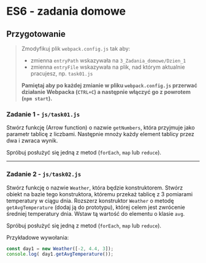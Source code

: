 # ES6 - zadania domowe

## Przygotowanie
> Zmodyfikuj plik `webpack.config.js` tak aby:
> - zmienna `entryPath` wskazywała na `3_Zadania_domowe/Dzien_1`
> - zmienna `entryFile` wskazywała na plik, nad którym aktualnie pracujesz, np. `task01.js`
>
> **Pamiętaj aby po każdej zmianie w pliku `webpack.config.js` przerwać działanie Webpacka (`CTRL+C`) a następnie włączyć go z powrotem (`npm start`).**
>
### Zadanie 1 - `js/task01.js`

Stwórz funkcję (Arrow function) o nazwie ```getNumbers```, która przyjmuje jako parametr 
tablicę z liczbami. Następnie mnoży każdy element tablicy przez dwa i zwraca wynik.

Spróbuj posłużyć się jedną z metod (```forEach```, ```map``` lub ```reduce```).

--- 

### Zadanie 2 - `js/task02.js`

Stwórz funkcję o nazwie ```Weather```, która będzie konstruktorem.  Stwórz obiekt na bazie 
tego konstruktora, któremu przekaż tablicę z 3 pomiarami temperatury w ciągu dnia. Rozszerz
 konstruktor ```Weather``` o metodę ```getAvgTemperature``` (dodaj ją do prototypu), której 
 celem jest zwrócenie średniej temperatury dnia. Wstaw tą wartość do elementu o 
 klasie ```avg```.

Spróbuj posłużyć się jedną z metod (```forEach```, ```map``` lub ```reduce```).

Przykładowe wywołania:

```JavaScript
const day1 = new Weather([-2, 4.4, 3]);
console.log( day1.getAvgTemperature());
```
